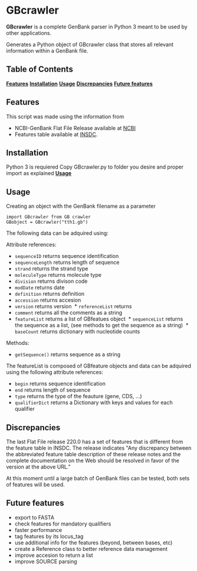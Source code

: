 # GBcrawler

**GBcrawler** is a complete GenBank parser in Python 3 meant to be used by other applications.

Generates a Python object of GBcrawler class that stores all relevant information within a GenBank file.


## Table of Contents

[**Features**](#features)
[**Installation**](#installation)
[**Usage**](#usage)
[**Discrepancies**](#discrep)
[**Future features**](#future)

## Features

This script was made using the information from 

  * NCBI-GenBank Flat File Release available at [NCBI](https://www.ncbi.nlm.nih.gov/genbank/)
  * Features table available at [INSDC](http://www.insdc.org/documents/feature-table).


## Installation

Python 3 is requiered
Copy GBcrawler.py to folder you desire and proper import as explained [**Usage**](#usage)


## Usage

Creating an object with the GenBank filename as a parameter

```
import GBcrawler from GB crawler
GBobject = GBcrawler("tth1.gb")
```

The following data can be adquired using:

Attribute references:
  * `sequenceID` returns sequence identification
  * `sequenceLength` returns length of sequence
  * `strand` returns the strand type 
  * `moleculeType` returns molecule type
  * `division` returns divison code
  * `modDate` returns date
  * `definition` returns definition
  * `accession` returns accesion
  * `version` returns version
  * `referenceList` returns
  * `comment` returns all the comments as a string
  * `featureList` returns a list of GBfeatues object
  * `sequenceList` returns the sequence as a list, (see methods to get the sequence as a string)
  * `baseCount` returns dictionary with nucleotide counts

Methods:
  * `getSequence()` returns sequence as a string

The featureList is composed of GBfeature objects and data can be adquired using the following attribute references:
  * `begin` returns sequence identification
  * `end` returns length of sequence
  * `type` returns the type of the feauture (gene, CDS, ...)
  * `qualifierDict` returns a Dictionary with keys and values for each qualifier

## Discrepancies

The last Flat File release 220.0 has a set of features that is different from the feature table in INSDC. The release indicates "Any discrepancy between the abbreviated feature table description of these release notes and the complete documentation on the Web
should be resolved in favor of the version at the above URL."

At this moment until a large batch of GenBank files can be tested, both sets of features will be used.


## Future features

  * export to FASTA
  * check features for mandatory qualifiers
  * faster performance
  * tag features by its locus_tag
  * use additional info for the features (beyond, between bases, etc)
  * create a Reference class to better reference data management
  * improve accesion to return a list
  * improve SOURCE parsing 

